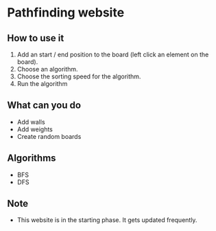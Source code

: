 # Pathfinding website

## How to use it

1. Add an start / end position to the board (left click an element on the board).
2. Choose an algorithm.
3. Choose the sorting speed for the algorithm.
4. Run the algorithm


## What can you do
* Add walls
* Add weights
* Create random boards

## Algorithms
* BFS
* DFS

## Note
* This website is in the starting phase. It gets updated frequently.
